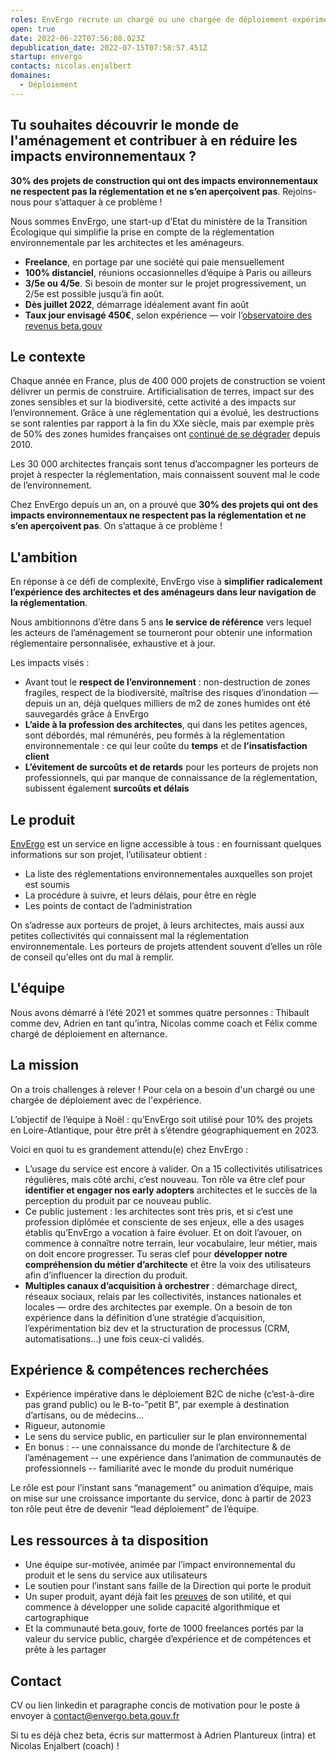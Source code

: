 ```yaml
---
roles: EnvErgo recrute un chargé ou une chargée de déploiement expérimentée
open: true
date: 2022-06-22T07:56:08.023Z
depublication_date: 2022-07-15T07:58:57.451Z
startup: envergo
contacts: nicolas.enjalbert
domaines:
  - Déploiement
---
```

## Tu souhaites découvrir le monde de l'aménagement et contribuer à en réduire les impacts environnementaux ?

**30% des projets de construction qui ont des impacts environnementaux ne respectent pas la réglementation et ne s’en aperçoivent pas**. Rejoins-nous pour s’attaquer à ce problème !

Nous sommes EnvErgo, une start-up d’Etat du ministère de la Transition Écologique qui simplifie la prise en compte de la réglementation environnementale par les architectes et les aménageurs.

* **Freelance**, en portage par une société qui paie mensuellement
* **100% distanciel**, réunions occasionnelles d’équipe à Paris ou ailleurs
* **3/5e ou 4/5e**. Si besoin de monter sur le projet progressivement, un 2/5e est possible jusqu’à fin août.
* **Dès juillet 2022**, démarrage idéalement avant fin août
* **Taux jour envisagé 450€**, selon expérience — voir l’[observatoire des revenus beta.gouv](https://doc.incubateur.net/communaute/travailler-a-beta-gouv/recrutement/comment-recruter/observatoire-revenus)

## Le contexte

Chaque année en France, plus de 400 000 projets de construction se voient délivrer un permis de construire. Artificialisation de terres, impact sur des zones sensibles et sur la biodiversité, cette activité a des impacts sur l’environnement. Grâce à une réglementation qui a évolué, les destructions se sont ralenties par rapport à la fin du XXe siècle, mais par exemple près de 50% des zones humides françaises ont [continué de se dégrader](http://www.zones-humides.org/evolution-entre-2010-et-2020) depuis 2010.

Les 30 000 architectes français sont tenus d’accompagner les porteurs de projet à respecter la réglementation, mais connaissent souvent mal le code de l’environnement.

Chez EnvErgo depuis un an, on a prouvé que **30% des projets qui ont des impacts environnementaux ne respectent pas la réglementation et ne s’en aperçoivent pas**. On s’attaque à ce problème !

## L'ambition

En réponse à ce défi de complexité, EnvErgo vise à **simplifier radicalement l’expérience des architectes et des aménageurs dans leur navigation de la réglementation**.

Nous ambitionnons d’être dans 5 ans **le service de référence** vers lequel les acteurs de l’aménagement se tourneront pour obtenir une information réglementaire personnalisée, exhaustive et à jour.

Les impacts visés : 

* Avant tout le **respect de l’environnement** : non-destruction de zones fragiles, respect de la biodiversité, maîtrise des risques d’inondation — depuis un an, déjà quelques milliers de m2 de zones humides ont été sauvegardés grâce à EnvErgo
* **L’aide à la profession des architectes**, qui dans les petites agences, sont débordés, mal rémunérés, peu formés à la réglementation environnementale : ce qui leur coûte du **temps** et de **l’insatisfaction client**
* **L’évitement de surcoûts et de retards** pour les porteurs de projets non professionnels, qui par manque de connaissance de la réglementation, subissent également **surcoûts et délais**

## Le produit

[EnvErgo](https://envergo.beta.gouv.fr) est un service en ligne accessible à tous : en fournissant quelques informations sur son projet, l’utilisateur obtient :

* La liste des réglementations environnementales auxquelles son projet est soumis
* La procédure à suivre, et leurs délais, pour être en règle
* Les points de contact de l’administration

On s’adresse aux porteurs de projet, à leurs architectes, mais aussi aux petites collectivités qui connaissent mal la réglementation environnementale.
Les porteurs de projets attendent souvent d’elles un rôle de conseil qu'elles ont du mal à remplir.

## L'équipe

Nous avons démarré à l’été 2021 et sommes quatre personnes : Thibault comme dev, Adrien en tant qu’intra, Nicolas comme coach et Félix comme chargé de déploiement en alternance.

## La mission

On a trois challenges à relever ! Pour cela on a besoin d'un chargé ou une chargée de déploiement avec de l'expérience.

L’objectif de l’équipe à Noël : qu’EnvErgo soit utilisé pour 10% des projets en Loire-Atlantique, pour être prêt à s’étendre géographiquement en 2023.

Voici en quoi tu es grandement attendu(e) chez EnvErgo :

* L’usage du service est encore à valider. On a 15 collectivités utilisatrices régulières, mais côté archi, c’est nouveau.
  Ton rôle va être clef pour **identifier et engager nos early adopters** architectes et le succès de la perception du produit par ce nouveau public.
* Ce public justement : les architectes sont très pris, et si c’est une profession diplômée et consciente de ses enjeux, elle a des usages établis qu’EnvErgo a vocation à faire évoluer. Et on doit l’avouer, on commence à connaître notre terrain, leur vocabulaire, leur métier, mais on doit encore progresser.
  Tu seras clef pour **développer notre compréhension du métier d’architecte** et être la voix des utilisateurs afin d’influencer la direction du produit.
* **Multiples canaux d’acquisition à orchestrer** : démarchage direct, réseaux sociaux, relais par les collectivités, instances nationales et locales — ordre des architectes par exemple.
  On a besoin de ton expérience dans la définition d’une stratégie d’acquisition, l’expérimentation biz dev et la structuration de processus (CRM, automatisations…) une fois ceux-ci validés.

## Expérience & compétences recherchées

* Expérience impérative dans le déploiement B2C de niche (c’est-à-dire pas grand public) ou le B-to-”petit B”, par exemple à destination d’artisans, ou de médecins…
* Rigueur, autonomie
* Le sens du service public, en particulier sur le plan environnemental
* En bonus :
  -- une connaissance du monde de l’architecture & de l’aménagement
  -- une expérience dans l’animation de communautés de professionnels
  -- familiarité avec le monde du produit numérique

Le rôle est pour l’instant sans “management” ou animation d’équipe, mais on mise sur une croissance importante du service, donc à partir de 2023 ton rôle peut être de devenir “lead déploiement” de l’équipe.

## Les ressources à ta disposition

* Une équipe sur-motivée, animée par l’impact environnemental du produit et le sens du service aux utilisateurs
* Le soutien pour l’instant sans faille de la Direction qui porte le produit
* Un super produit, ayant déjà fait les [preuves](http://envergo.beta.gouv.fr/stats) de son utilité, et qui commence à développer une solide capacité algorithmique et cartographique
* Et la communauté beta.gouv, forte de 1000 freelances portés par la valeur du service public, chargée d’expérience et de compétences et prête à les partager

## Contact

CV ou lien linkedin et paragraphe concis de motivation pour le poste à envoyer à contact@envergo.beta.gouv.fr

Si tu es déjà chez beta, écris sur mattermost à Adrien Plantureux (intra) et Nicolas Enjalbert (coach) !
